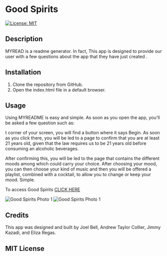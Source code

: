 # Good Spirits

[![License: MIT](https://img.shields.io/badge/License-MIT-yellow.svg)](https://opensource.org/licenses/MIT)

## Description 
MYREAD is a readme generator. In fact, This app is designed to provide our user with a few questions about the app that they have just created .

## Installation

1. Clone the repository from GitHub.
2. Open the index.html file in a default browser.

## Usage 

Using MYREADME is easy and simple. As soon as you open the app, you'll be asked a few question such as:


t corner of your screen, you will find a button where it says Begin. 
As soon as you click there, you will be led to a page to confirm that you are at least 21 years old, given that the law requires us to be 21 years old before consuming an alcoholic beverages.

After confirming this, you will be led to the page that contains the different moods among which could carry your choice. After choosing your mood, you can then choose your kind of music and then you will be offered a playlist, combined with a cocktail, to allow you to change or keep your mood. Simple.

To access Good Spirits
[CLICK HERE](https://elizaregas.github.io/Good-Spirits/)

![Good Spirits Photo 1](./assets/images/GS1.png)
![Good Spirits Photo 1](./assets/images/GS2.png)

## Credits

This app was designed and built by Joel Bell, Andrew Taylor Collier, Jimmy Kazadi, and Eliza Regas. 

## MIT License

